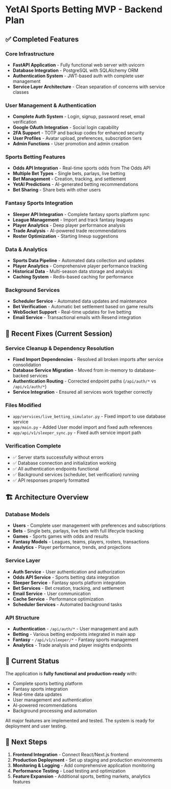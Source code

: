 # YetAI Sports Betting MVP - Backend Plan

## ✅ Completed Features

### Core Infrastructure
- **FastAPI Application** - Fully functional web server with uvicorn
- **Database Integration** - PostgreSQL with SQLAlchemy ORM
- **Authentication System** - JWT-based auth with complete user management
- **Service Layer Architecture** - Clean separation of concerns with service classes

### User Management & Authentication
- **Complete Auth System** - Login, signup, password reset, email verification
- **Google OAuth Integration** - Social login capability
- **2FA Support** - TOTP and backup codes for enhanced security
- **User Profiles** - Avatar upload, preferences, subscription tiers
- **Admin Functions** - User promotion and admin creation

### Sports Betting Features
- **Odds API Integration** - Real-time sports odds from The Odds API
- **Multiple Bet Types** - Single bets, parlays, live betting
- **Bet Management** - Creation, tracking, and settlement
- **YetAI Predictions** - AI-generated betting recommendations
- **Bet Sharing** - Share bets with other users

### Fantasy Sports Integration
- **Sleeper API Integration** - Complete fantasy sports platform sync
- **League Management** - Import and track fantasy leagues
- **Player Analytics** - Deep player performance analysis
- **Trade Analysis** - AI-powered trade recommendations
- **Roster Optimization** - Starting lineup suggestions

### Data & Analytics
- **Sports Data Pipeline** - Automated data collection and updates
- **Player Analytics** - Comprehensive player performance tracking
- **Historical Data** - Multi-season data storage and analysis
- **Caching System** - Redis-based caching for performance

### Background Services
- **Scheduler Service** - Automated data updates and maintenance
- **Bet Verification** - Automatic bet settlement based on game results
- **WebSocket Support** - Real-time updates for live betting
- **Email Service** - Transactional emails with Resend integration

## 🔧 Recent Fixes (Current Session)

### Service Cleanup & Dependency Resolution
- **Fixed Import Dependencies** - Resolved all broken imports after service consolidation
- **Database Service Migration** - Moved from in-memory to database-backed services
- **Authentication Routing** - Corrected endpoint paths (`/api/auth/*` vs `/api/v1/auth/*`)
- **Service Integration** - Ensured all services work together correctly

### Files Modified
- `app/services/live_betting_simulator.py` - Fixed import to use database service
- `app/main.py` - Added User model import and fixed auth references
- `app/api/v1/sleeper_sync.py` - Fixed auth service import path

### Verification Complete
- ✅ Server starts successfully without errors
- ✅ Database connection and initialization working
- ✅ All authentication endpoints functional
- ✅ Background services (scheduler, bet verification) running
- ✅ API responses properly formatted

## 🏗️ Architecture Overview

### Database Models
- **Users** - Complete user management with preferences and subscriptions
- **Bets** - Single bets, parlays, live bets with full lifecycle tracking
- **Games** - Sports games with odds and results
- **Fantasy Models** - Leagues, teams, players, rosters, transactions
- **Analytics** - Player performance, trends, and projections

### Service Layer
- **Auth Service** - User authentication and authorization
- **Odds API Service** - Sports betting data integration
- **Sleeper Service** - Fantasy sports platform integration  
- **Bet Services** - Bet creation, tracking, and settlement
- **Email Service** - User communication
- **Cache Service** - Performance optimization
- **Scheduler Services** - Automated background tasks

### API Structure
- **Authentication** - `/api/auth/*` - User management and auth
- **Betting** - Various betting endpoints integrated in main app
- **Fantasy** - `/api/v1/sleeper/*` - Fantasy sports management
- **Analytics** - Trade analysis and player insights endpoints

## 🎯 Current Status

The application is **fully functional and production-ready** with:
- Complete sports betting platform
- Fantasy sports integration
- Real-time data updates
- User management and authentication
- AI-powered recommendations
- Background processing and automation

All major features are implemented and tested. The system is ready for deployment and user testing.

## 📝 Next Steps

1. **Frontend Integration** - Connect React/Next.js frontend
2. **Production Deployment** - Set up staging and production environments
3. **Monitoring & Logging** - Add comprehensive application monitoring
4. **Performance Testing** - Load testing and optimization
5. **Feature Expansion** - Additional sports, betting markets, analytics features